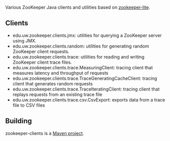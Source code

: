 Various ZooKeeper Java clients and utilities based on [zookeeper-lite](http://lisaglendenning.github.io/zookeeper-lite).

## Clients

- edu.uw.zookeeper.clients.jmx: utilities for querying a ZooKeeper server using JMX. 
- edu.uw.zookeeper.clients.random: utilities for generating random ZooKeeper client requests.
- edu.uw.zookeeper.clients.trace: utilities for reading and writing ZooKeeper client trace files.
- edu.uw.zookeeper.clients.trace.MeasuringClient: tracing client that measures latency and throughput of requests
- edu.uw.zookeeper.clients.trace.TraceGeneratingCacheClient: tracing client that generates random requests
- edu.uw.zookeeper.clients.trace.TraceIteratingClient: tracing client that replays requests from an existing trace file
- edu.uw.zookeeper.clients.trace.csv.CsvExport: exports data from a trace file to CSV files

## Building

zookeeper-clients is a [Maven project](http://maven.apache.org/).
